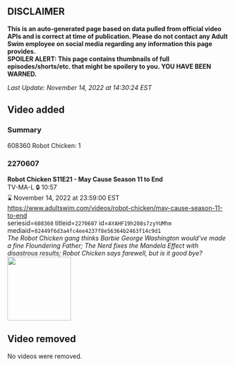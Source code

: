 ## DISCLAIMER
**This is an auto-generated page based on data pulled from official video APIs and is correct at time of publication. Please do not contact any Adult Swim employee on social media regarding any information this page provides.**  
**SPOILER ALERT: This page contains thumbnails of full episodes/shorts/etc. that might be spoilery to you. YOU HAVE BEEN WARNED.**  

_Last Update: November 14, 2022 at 14:30:24 EST_
## Video added
### Summary
608360 Robot Chicken: 1  
### 2270607
**Robot Chicken S11E21 - May Cause Season 11 to End**  
TV-MA-L 🔒 10:57  
⌛ November 14, 2022 at 23:59:00 EST  
https://www.adultswim.com/videos/robot-chicken/may-cause-season-11-to-end  
seriesid=`608360` titleid=`2270607` id=`AYAHF19h208s7zyYUMhm` mediaid=`02449f6d3a4fc4ee4237f8e56364b2463f14c9d1`  
_The Robot Chicken gang thinks Barbie George Washington would've made a fine Floundering Father; The Nerd fixes the Mandela Effect with disastrous results; Robot Chicken says farewell, but is it good bye?_  
<a href="https://media.cdn.adultswim.com/uploads/20220411/thumbnails/2_22411125737-Season11Endmin.png"><img src="https://media.cdn.adultswim.com/uploads/20220411/thumbnails/2_22411125737-Season11Endmin.png" height="144px" /></a>
## Video removed
No videos were removed.  
